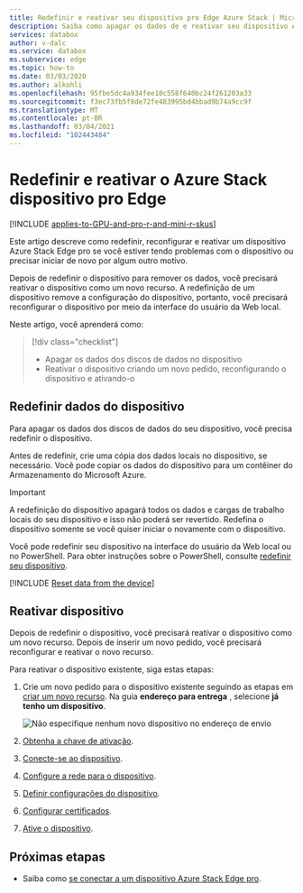 ```yaml
---
title: Redefinir e reativar seu dispositivo pro Edge Azure Stack | Microsoft Docs
description: Saiba como apagar os dados de e reativar seu dispositivo Azure Stack Edge pro.
services: databox
author: v-dalc
ms.service: databox
ms.subservice: edge
ms.topic: how-to
ms.date: 03/03/2020
ms.author: alkohli
ms.openlocfilehash: 95fbe5dc4a934fee10c558f640bc24f261203a33
ms.sourcegitcommit: f3ec73fb5f8de72fe483995bd4bbad9b74a9cc9f
ms.translationtype: MT
ms.contentlocale: pt-BR
ms.lasthandoff: 03/04/2021
ms.locfileid: "102443484"
---
```

# <a name="reset-and-reactivate-your-azure-stack-edge-pro-device"></a>Redefinir e reativar o Azure Stack dispositivo pro Edge

[!INCLUDE [applies-to-GPU-and-pro-r-and-mini-r-skus](../../includes/azure-stack-edge-applies-to-gpu-pro-r-mini-r-sku.md)]

Este artigo descreve como redefinir, reconfigurar e reativar um dispositivo Azure Stack Edge pro se você estiver tendo problemas com o dispositivo ou precisar iniciar de novo por algum outro motivo.

Depois de redefinir o dispositivo para remover os dados, você precisará reativar o dispositivo como um novo recurso. A redefinição de um dispositivo remove a configuração do dispositivo, portanto, você precisará reconfigurar o dispositivo por meio da interface do usuário da Web local.

Neste artigo, você aprenderá como:

> [!div class="checklist"]
>
> * Apagar os dados dos discos de dados no dispositivo
> * Reativar o dispositivo criando um novo pedido, reconfigurando o dispositivo e ativando-o

## <a name="reset-data-from-the-device"></a>Redefinir dados do dispositivo

Para apagar os dados dos discos de dados do seu dispositivo, você precisa redefinir o dispositivo.

Antes de redefinir, crie uma cópia dos dados locais no dispositivo, se necessário. Você pode copiar os dados do dispositivo para um contêiner do Armazenamento do Microsoft Azure.

>[!IMPORTANT]
> A redefinição do dispositivo apagará todos os dados e cargas de trabalho locais do seu dispositivo e isso não poderá ser revertido. Redefina o dispositivo somente se você quiser iniciar o novamente com o dispositivo.

Você pode redefinir seu dispositivo na interface do usuário da Web local ou no PowerShell. Para obter instruções sobre o PowerShell, consulte [redefinir seu dispositivo](./azure-stack-edge-connect-powershell-interface.md#reset-your-device).

[!INCLUDE [Reset data from the device](../../includes/azure-stack-edge-device-reset.md)]

## <a name="reactivate-device"></a>Reativar dispositivo

Depois de redefinir o dispositivo, você precisará reativar o dispositivo como um novo recurso. Depois de inserir um novo pedido, você precisará reconfigurar e reativar o novo recurso.

Para reativar o dispositivo existente, siga estas etapas:

1. Crie um novo pedido para o dispositivo existente seguindo as etapas em [criar um novo recurso](azure-stack-edge-gpu-deploy-prep.md?tabs=azure-portal#create-a-new-resource). Na guia **endereço para entrega** , selecione **já tenho um dispositivo**.

   ![Não especifique nenhum novo dispositivo no endereço de envio](./media/azure-stack-edge-reset-reactivate-device/create-resource-with-no-new-device.png)

1. [Obtenha a chave de ativação](azure-stack-edge-gpu-deploy-prep.md?tabs=azure-portal#get-the-activation-key).

1. [Conecte-se ao dispositivo](azure-stack-edge-gpu-deploy-connect.md).

1. [Configure a rede para o dispositivo](azure-stack-edge-gpu-deploy-configure-network-compute-web-proxy.md).

1. [Definir configurações do dispositivo](azure-stack-edge-gpu-deploy-set-up-device-update-time.md).

1. [Configurar certificados](azure-stack-edge-gpu-deploy-configure-certificates.md).

1. [Ative o dispositivo](azure-stack-edge-gpu-deploy-activate.md).

## <a name="next-steps"></a>Próximas etapas

- Saiba como [se conectar a um dispositivo Azure Stack Edge pro](azure-stack-edge-gpu-deploy-connect.md).
